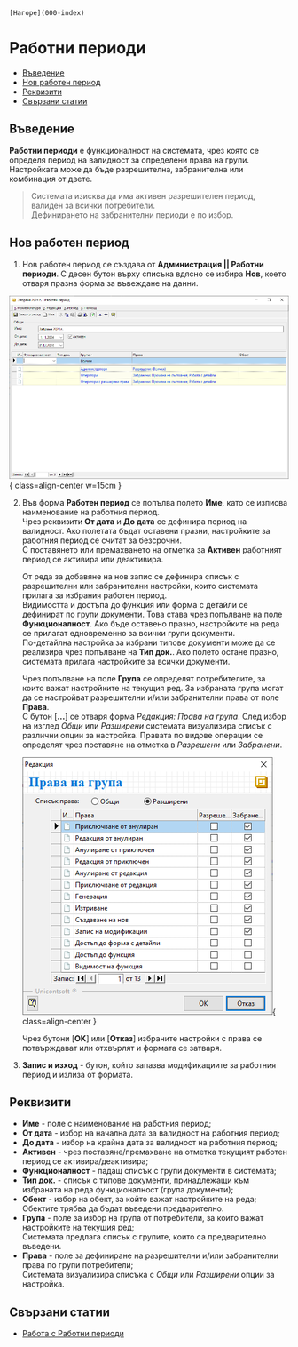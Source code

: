 ```{only} html
[Нагоре](000-index)
```

# **Работни периоди**

- [Въведение](#въведение)  
- [Нов работен период](#нов-работен-период)  
- [Реквизити](#реквизити)  
- [Свързани статии](#свързани-статии)  

## **Въведение**

**Работни периоди** е функционалност на системата, чрез която се определя период на валидност за определени права на групи. Настройката може да бъде разрешителна, забранителна или комбинация от двете.  

> Системата изисква да има активен разрешителен период, валиден за всички потребители.  
Дефинирането на забранителни периоди е по избор.  

## **Нов работен период**  

1) Нов работен период се създава от **Администрация || Работни периоди**. С десен бутон върху списъка вдясно се избира **Нов**, което отваря празна форма за въвеждане на данни.  

![](903-working-periods1.png){ class=align-center w=15cm }

2) Във форма **Работен период** се попълва полето **Име**, като се изписва наименование на работния период.  
Чрез реквизити **От дата** и **До дата** се дефинира период на валидност. Ако полетата бъдат оставени празни, настройките за работния период се считат за безсрочни.   
С поставянето или премахването на отметка за **Активен** работният период се активира или деактивира.  

    От реда за добавяне на нов запис се дефинира списък с разрешителни или забранителни настройки, които системата прилага за избрания работен период.  
    Видимостта и достъпа до функция или форма с детайли се дефинират по групи документи. Това става чрез попълване на поле **Функционалност**. Ако бъде оставено празно, настройките на реда се прилагат едновременно за всички групи документи.  
    По-детайлна настройка за избрани типове документи може да се реализира чрез попълване на **Тип док.**. Ако полето остане празно, системата прилага настройките за всички документи.  

    Чрез попълване на поле **Група** се определят потребителите, за които важат настройките на текущия ред. 
    За избраната група могат да се настройват разрешителни и/или забранителни права от поле **Права**.   
    С бутон [**...**] се отваря форма *Редакция: Права на група*. След избор на изглед *Общи* или *Разширени* системата визуализира списък с различни опции за настройка. Правата по видове операции се определят чрез поставяне на отметка в *Разрешени* или *Забранени*.  

    ![](903-working-periods2.png){ class=align-center }

    Чрез бутони [**OK**] или [**Отказ**] избраните настройки с права се потвърждават или отхвърлят и формата се затваря.   

5) **Запис и изход** - бутон, който запазва модификациите за работния период и излиза от формата.

## **Реквизити**  

- **Име** - поле с наименование на работния период;  
- **От дата** - избор на начална дата за валидност на работния период;  
- **До дата** - избор на крайна дата за валидност на работния период;  
- **Активен** - чрез поставяне/премахване на отметка текущият работен период се активира/деактивира;  
- **Функционалност** - падащ списък с групи документи в системата;  
- **Тип док.** - списък с типове документи, принадлежащи към избраната на реда функционалност (група документи);  
- **Обект** - избор на обект, за който важат настройките на реда;  
Обектите трябва да бъдат въведени предварително.  
- **Група** - поле за избор на група от потребители, за които важат настройките на текущия ред;  
Системата предлага списък с групите, които са предварително въведени.  
- **Права** - поле за дефиниране на разрешителни и/или забранителни права по групи потребители;  
Системата визуализира списъка с *Общи* или *Разширени* опции за настройка.  

## **Свързани статии**

- [Работа с Работни периоди ](../../005-how-to/006-working-periods.md)  